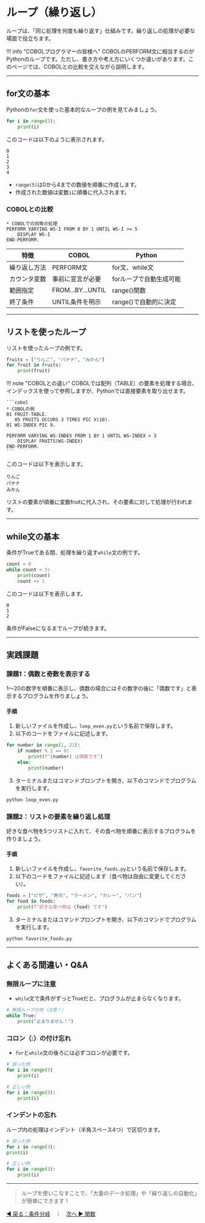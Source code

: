 # ループ（繰り返し）

ループは、「同じ処理を何度も繰り返す」仕組みです。繰り返しの処理が必要な場面で役立ちます。

!!! info "COBOLプログラマーの皆様へ"
    COBOLのPERFORM文に相当するのがPythonのループです。ただし、書き方や考え方にいくつか違いがあります。このページでは、COBOLとの比較を交えながら説明します。

---

## for文の基本

Pythonの`for`文を使った基本的なループの例を見てみましょう。

```python
for i in range(5):
    print(i)
```

このコードは以下のように表示されます。

```
0
1
2
3
4
```

* `range(5)`は0から4までの数値を順番に作成します。
* 作成された数値は変数`i`に順番に代入されます。

### COBOLとの比較

```cobol
* COBOLでの同等の処理
PERFORM VARYING WS-I FROM 0 BY 1 UNTIL WS-I >= 5
    DISPLAY WS-I
END-PERFORM.
```

| 特徴 | COBOL | Python |
|------|-------|--------|
| 繰り返し方法 | PERFORM文 | for文、while文 |
| カウンタ変数 | 事前に宣言が必要 | forループで自動生成可能 |
| 範囲指定 | FROM...BY...UNTIL | range()関数 |
| 終了条件 | UNTIL条件を明示 | range()で自動的に決定 |

---

## リストを使ったループ

リストを使ったループの例です。

```python
fruits = ["りんご", "バナナ", "みかん"]
for fruit in fruits:
    print(fruit)
```

!!! note "COBOLとの違い"
    COBOLでは配列（TABLE）の要素を処理する場合、インデックスを使って参照しますが、Pythonでは直接要素を取り出せます。
    
    ```cobol
    * COBOLの例
    01 FRUIT-TABLE.
       05 FRUITS OCCURS 3 TIMES PIC X(10).
    01 WS-INDEX PIC 9.
    
    PERFORM VARYING WS-INDEX FROM 1 BY 1 UNTIL WS-INDEX > 3
        DISPLAY FRUITS(WS-INDEX)
    END-PERFORM.
    ```

このコードは以下を表示します。

```
りんご
バナナ
みかん
```

リストの要素が順番に変数fruitに代入され、その要素に対して処理が行われます。

---

## while文の基本

条件がTrueである間、処理を繰り返す`while`文の例です。

```python
count = 0
while count < 3:
    print(count)
    count += 1
```

このコードは以下を表示します。

```
0
1
2
```

条件がFalseになるまでループが続きます。

---

## 実践課題

### 課題1：偶数と奇数を表示する

1〜20の数字を順番に表示し、偶数の場合にはその数字の後に「偶数です」と表示するプログラムを作りましょう。

#### 手順

1. 新しいファイルを作成し、`loop_even.py`という名前で保存します。
2. 以下のコードをファイルに記述します。

```python
for number in range(1, 21):
    if number % 2 == 0:
        print(f"{number} は偶数です")
    else:
        print(number)
```

3. ターミナルまたはコマンドプロンプトを開き、以下のコマンドでプログラムを実行します。

```bash
python loop_even.py
```

### 課題2：リストの要素を繰り返し処理

好きな食べ物を5つリストに入れて、その食べ物を順番に表示するプログラムを作りましょう。

#### 手順

1. 新しいファイルを作成し、`favorite_foods.py`という名前で保存します。
2. 以下のコードをファイルに記述します（食べ物は自由に変更してください）。

```python
foods = ["ピザ", "寿司", "ラーメン", "カレー", "パン"]
for food in foods:
    print(f"好きな食べ物は {food} です")
```

3. ターミナルまたはコマンドプロンプトを開き、以下のコマンドでプログラムを実行します。

```bash
python favorite_foods.py
```

---

## よくある間違い・Q&A

### 無限ループに注意

* `while`文で条件がずっとTrueだと、プログラムが止まらなくなります。

```python
# 無限ループの例（注意！）
while True:
    print("止まりません！")
```

### コロン（:）の付け忘れ

* `for`と`while`文の後ろには必ずコロンが必要です。

```python
# 誤った例
for i in range(5)
    print(i)

# 正しい例
for i in range(5):
    print(i)
```

### インデントの忘れ

ループ内の処理はインデント（半角スペース4つ）で区切ります。

```python
# 誤った例
for i in range(3):
print(i)

# 正しい例
for i in range(3):
    print(i)
```

---

> ループを使いこなすことで、「大量のデータ処理」や「繰り返しの自動化」が簡単にできます！

[◀ 戻る：条件分岐](python_basic_if.md)　｜　[次へ ▶ 関数](python_basic_func.md)
